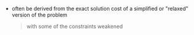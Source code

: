 - often be derived from the exact solution cost of a simplified or "relaxed" version of the problem
	> with some of the constraints weakened